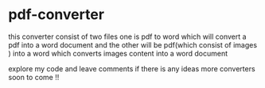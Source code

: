 # pdf-converter
this converter consist of two files
one is pdf to word which will convert a pdf into a word document
and the other will be pdf(which consist of images ) into a word which converts images content into a word document

explore my code and leave comments if there is any ideas
more converters soon to come !! 
